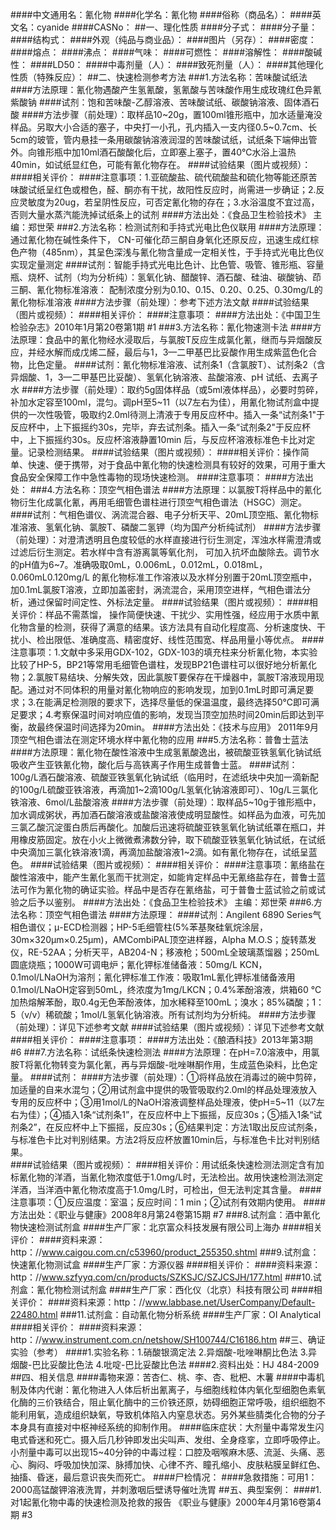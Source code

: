 ####中文通用名：氰化物
####化学名：氰化物
####俗称（商品名）：
####英文名：cyanide
####CASNo：
##一、理化性质
####分子式：
####分子量：
####结构式：
####外观（纯品与商业品）：
####图片（另存）：
####密度：
####熔点：
####沸点：
####气味：
####可燃性：
####溶解性：
####酸碱性：
####LD50：
####中毒剂量（人）：
####致死剂量（人）：
####其他理化性质（特殊反应）：
##二、快速检测参考方法
###1.方法名称：苦味酸试纸法
####方法原理：氰化物遇酸产生氢氰酸，氢氰酸与苦味酸作用生成玫瑰红色异氰紫酸钠
####试剂：饱和苦味酸-乙醇溶液、苦味酸试纸、碳酸钠溶液、固体酒石酸
####方法步骤（前处理）：取样品10~20g，置100ml锥形瓶中，加水适量淹没样品。另取大小合适的塞子，中央打一小孔，孔内插入一支内径0.5~0.7cm、长5cm的玻管，管内悬挂一条用碳酸钠溶液润湿的苦味酸试纸，试纸条下端伸出管外。向锥形瓶中加10ml酒石酸酸化后，立即塞上塞子，置40℃水浴上温热40min，如试纸显红色，可能有氰化物存在。
####试验结果（图片或视频）：
####相关评价：
####注意事项：1.亚硫酸盐、硫代硫酸盐和硫化物等能还原苦味酸试纸呈红色或橙色，醛、酮亦有干扰，故阳性反应时，尚需进一步确证；2.反应灵敏度为20ug，若呈阴性反应，可否定氰化物的存在；3.水浴温度不宜过高，否则大量水蒸汽能洗掉试纸条上的试剂
####方法出处：《食品卫生检验技术》 主编：郑世荣
###2.方法名称：检测试剂和手持式光电比色仪联用
####方法原理：通过氰化物在碱性条件下， CN-可催化茚三酮自身氧化还原反应，迅速生成红棕色产物（485nm），其呈色深浅与氰化物含量成一定相关性，于手持式光电比色仪实现定量测定
####试剂：智能手持式光电比色计、比色管、吸管、锥形瓶、容量瓶、烧杯、试剂（均为分析纯）：氢氧化钠、醋酸锌、酒石酸、硅油、碳酸钠、茚三酮、氰化物标准溶液： 配制浓度分别为0.10、0.15、0.20、0.25、0.30mg/L的氰化物标准溶液
####方法步骤（前处理）：参考下述方法文献
####试验结果（图片或视频）：
####相关评价：
####注意事项：
####方法出处：《中国卫生检验杂志》2010年1月第20卷第1期 #1
###3.方法名称：氰化物速测卡法
####方法原理：食品中的氰化物经水浸取后，与氯胺T反应生成氯化氰，继而与异烟酸反应，并经水解而成戊烯二醛，最后与1，3—二甲基巴比妥酸作用生成紫蓝色化合物，比色定量。
####试剂：氰化物标准溶液、试剂条1（含氯胺T）、试剂条2（含异烟酸、1，3—二甲基巴比妥酸）、氢氧化钠溶液、盐酸溶液、pH 试纸、去离子水
####方法步骤（前处理）：取约5g固体样品（或5ml液体样品），必要时剪碎，补加水定容至100ml，混匀。调pH至5~11（以7左右为佳），用氰化物试剂盒中提供的一次性吸管，吸取约2.0ml待测上清液于专用反应杯中。插入一条“试剂条1"于反应杯中，上下振摇约30s，完毕，弃去试剂条。插入一条“试剂条2"于反应杯中，上下振摇约30s。反应杯溶液静置10min 后，与反应杯溶液标准色卡比对定量。记录检测结果。
####试验结果（图片或视频）：
####相关评价：操作简单、快速、便于携带，对于食品中氰化物的快速检测具有较好的效果，可用于重大食品安全保障工作中急性毒物的现场快速检测。
####注意事项：
####方法出处：
###4.方法名称：顶空气相色谱法
####方法原理：以氯胺T将样品中的氰化物衍生化成氯化氰，再用毛细管色谱柱进行顶空气相色谱法（HSGC）测定。
####试剂：气相色谱仪、涡流混合器、电子分析天平、20mL顶空瓶、氰化物标准溶液、氢氧化钠、氯胺T、磷酸二氢钾（均为国产分析纯试剂）
####方法步骤（前处理）：对澄清透明且色度较低的水样直接进行衍生测定，浑浊水样需澄清或过滤后衍生测定。若水样中含有游离氯等氧化剂， 可加入抗坏血酸除去。调节水的pH值为6~7。准确吸取0mL，0.006mL，0.012mL，0.018mL，0.060mL0.120mg/L 的氰化物标准工作溶液以及水样分别置于20mL顶空瓶中，加0.1mL氯胺T溶液，立即加盖密封，涡流混合，采用顶空进样，气相色谱法分析，通过保留时间定性、外标法定量。
####试验结果（图片或视频）：
####相关评价：样品不需蒸馏， 操作简便快速、干扰少、实用性强，经应用于水质中氰化物含量的检测，获得了满意的结果。该方法具有自动化程度高、分析速度快、干扰小、检出限低、准确度高、精密度好、线性范围宽、样品用量小等优点。
####注意事项：1.文献中多采用GDX-102，GDX-103的填充柱来分析氰化物，本实验比较了HP-5，BP21等常用毛细管色谱柱，发现BP21色谱柱可以很好地分析氰化物；2.氯胺T易结块、分解失效，因此氯胺T要保存在干燥器中，氯胺T溶液现用现配。通过对不同体积的用量对氰化物响应的影响发现，加到0.1mL时即可满足要求；3.在能满足检测限的要求下，选择尽量低的保温温度，最终选择50℃即可满足要求；4.考察保温时间对响应值的影响，发现当顶空加热时间20min后即达到平衡，故最终保温时间选择为20min。
####方法出处：《技术与应用》 2011年9月 顶空气相色谱法在测定环境水样中氰化物的应用
###5.方法名称：普鲁士蓝法
####方法原理：氰化物在酸性溶液中生成氢氰酸逸出，被硫酸亚铁氢氧化钠试纸吸收产生亚铁氰化物，酸化后与高铁离子作用生成普鲁士蓝。
####试剂：100g/L酒石酸溶液、硫酸亚铁氢氧化钠试纸（临用时，在滤纸块中央加一滴新配的100g/L硫酸亚铁溶液，再滴加1~2滴100g/L氢氧化钠溶液即可）、10g/L三氯化铁溶液、6mol/L盐酸溶液
####方法步骤（前处理）：取样品5~10g于锥形瓶中，加水调成粥状，再加酒石酸溶液或盐酸溶液使成明显酸性。如样品为血液，可先加三氯乙酸沉淀蛋白质后再酸化。加酸后迅速将硫酸亚铁氢氧化钠试纸罩在瓶口，并用橡皮筋固定。放在小火上微微煮沸数分钟，取下硫酸亚铁氢氧化钠试纸，在试纸中央滴加三氯化铁溶液1滴，再滴加盐酸溶液1~2滴。如有氰化物存在，试纸呈蓝色。
####试验结果（图片或视频）：
####相关评价：
####注意事项：氰络盐在酸性溶液中，能产生氰化氢而干扰测定，如能肯定样品中无氰络盐存在，普鲁士蓝法可作为氰化物的确证实验。样品中是否存在氰络盐，可于普鲁士蓝试验之前或试验之后予以鉴别。
####方法出处：《食品卫生检验技术》 主编：郑世荣
###6.方法名称：顶空气相色谱法
####方法原理：
####试剂：Angilent 6890 Series气相色谱仪；μ-ECD检测器；HP-5毛细管柱(5%苯基聚硅氧烷涂层，30m×320μm×0.25μm)，AMCombiPAL顶空进样器，Alpha M.O.S；旋转蒸发仪，RE-52AA；分析天平，AB204-N；移液枪；500mL全玻璃蒸馏器；250mL圆底烧瓶；1000W可调电炉；氰化钾标准储备液：50mg/L KCN，0.1mol/LNaOH为溶剂；氰化钾标准工作液：吸取1mL氰化钾标准储备液用0.1mol/LNaOH定容到50mL，终浓度为1mg/LKCN；0.4%苯酚溶液，烘箱60 ℃加热熔解苯酚，取0.4g无色苯酚液体，加水稀释至100mL；溴水；85%磷酸；1：5（v/v）稀硫酸；1mol/L氢氧化钠溶液。所有试剂均为分析纯。
####方法步骤（前处理）：详见下述参考文献
####试验结果（图片或视频）：详见下述参考文献
####相关评价：
####注意事项：
####方法出处：《酿酒科技》2013年第3期 #6
###7.方法名称：试纸条快速检测法
####方法原理：在pH=7.0溶液中，用氯胺T将氰化物转变为氯化氰，再与异烟酸-吡唑啉酮作用，生成蓝色染料，比色定量。
####试剂：
####方法步骤（前处理）：①将样品放在消毒过的碗中剪碎，加适量的自来水混匀；②用试剂盒中提供的吸管吸取约2.0ml的样品处理液放入专用的反应杯中；③用1mol/L的NaOH溶液调整样品处理液，使pH=5~11（以7左右为佳）；④插入1条“试剂条1”，在反应杯中上下振摇，反应30s；⑤插入1条“试剂条2”，在反应杯中上下振摇，反应30s；⑥结果判定：方法1取出反应试剂条，与标准色卡比对判别结果。方法2将反应杯放置10min后，与标准色卡比对判别结果。  
####试验结果（图片或视频）：
####相关评价：用试纸条快速检测法测定含有加标氰化物的洋酒，当氰化物浓度低于1.0mg/L时，无法检出。故用快速检测法测定洋酒，当洋酒中氰化物浓度高于1.0mg/L时，可检出，但无法判定其含量。
####注意事项：①反应温度：室温；反应时间：1 min；②试剂有效期内使用。
####方法出处：《职业与健康》2008年8月第24卷第15期 #7
###8.试剂盒：酒中氰化物快速检测试剂盒
####生产厂家：北京富众科技发展有限公司上海办
####相关评价：
####资料来源：http：//www.caigou.com.cn/c53960/product_255350.shtml
###9.试剂盒：快速氰化物测试盒
####生产厂家：方源仪器
####相关评价：
####资料来源：http：//www.szfyyq.com/cn/products/SZKSJC/SZJCSJH/177.html
###10.试剂盒：氰化物检测试剂盒
####生产厂家：西化仪（北京）科技有限公司
####相关评价：
####资料来源：http：//www.labbase.net/UserCompany/Default-22480.html
###11.试剂盒：自动氰化物分析系统
####生产厂家：OI Analytical 
####相关评价：
####资料来源：http：//www.instrument.com.cn/netshow/SH100744/C16186.htm
##三、确证实验（参考）
####1.实验名称：1.硝酸银滴定法  2.异烟酸-吡唑啉酮比色法  3.异烟酸-巴比妥酸比色法  4.吡啶-巴比妥酸比色法
####2.资料出处：HJ 484-2009 
##四、相关信息
####毒物来源：苦杏仁、桃、李、杏、枇杷、木薯
####中毒机制及体内代谢：氰化物进入人体后析出氰离子，与细胞线粒体内氧化型细胞色素氧化酶的三价铁结合，阻止氧化酶中的三价铁还原，妨碍细胞正常呼吸，组织细胞不能利用氧，造成组织缺氧，导致机体陷入内窒息状态。另外某些腈类化合物的分子本身具有直接对中枢神经系统的抑制作用。
####临床症状：大剂量中毒常发生闪电式昏迷和死亡。摄入后几秒钟即发出尖叫声、发绀、全身痉挛，立即呼吸停止。小剂量中毒可以出现15~40分钟的中毒过程：口腔及咽喉麻木感、流涎、头痛、恶心、胸闷、呼吸加快加深、脉搏加快、心律不齐、瞳孔缩小、皮肤粘膜呈鲜红色、抽搐、昏迷，最后意识丧失而死亡。
####尸检情况：
####急救措施：可用1：2000高锰酸钾溶液洗胃，并刺激咽后壁诱导催吐洗胃
##五、典型案例：
####1.对1起氰化物中毒的快速检测及抢救的报告 《职业与健康》2000年4月第16卷第4期 #3 
